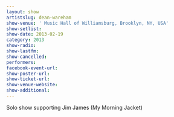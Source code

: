 ```yaml
---
layout: show
artistslug: dean-wareham
show-venue: ' Music Hall of Williamsburg, Brooklyn, NY, USA'
show-setlist: 
show-date: 2013-02-19
category: 2013
show-radio: 
show-lastfm: 
show-cancelled: 
performers: 
facebook-event-url: 
show-poster-url: 
show-ticket-url: 
show-venue-website: 
show-additional: 
---
```

Solo show supporting Jim James (My Morning Jacket)

